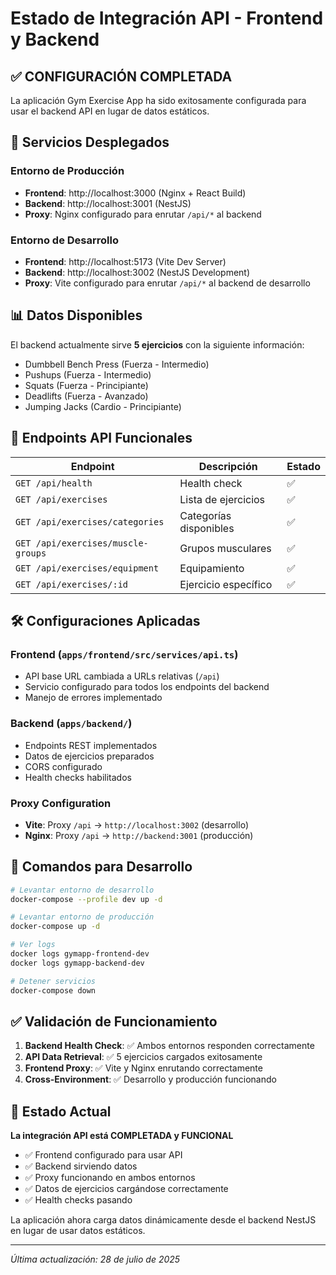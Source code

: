 # Estado de Integración API - Frontend y Backend

## ✅ CONFIGURACIÓN COMPLETADA

La aplicación Gym Exercise App ha sido exitosamente configurada para usar el backend API en lugar de datos estáticos.

## 🚀 Servicios Desplegados

### Entorno de Producción
- **Frontend**: http://localhost:3000 (Nginx + React Build)
- **Backend**: http://localhost:3001 (NestJS)
- **Proxy**: Nginx configurado para enrutar `/api/*` al backend

### Entorno de Desarrollo
- **Frontend**: http://localhost:5173 (Vite Dev Server)
- **Backend**: http://localhost:3002 (NestJS Development)
- **Proxy**: Vite configurado para enrutar `/api/*` al backend de desarrollo

## 📊 Datos Disponibles

El backend actualmente sirve **5 ejercicios** con la siguiente información:
- Dumbbell Bench Press (Fuerza - Intermedio)
- Pushups (Fuerza - Intermedio)
- Squats (Fuerza - Principiante)
- Deadlifts (Fuerza - Avanzado)
- Jumping Jacks (Cardio - Principiante)

## 🔧 Endpoints API Funcionales

| Endpoint | Descripción | Estado |
|----------|-------------|---------|
| `GET /api/health` | Health check | ✅ |
| `GET /api/exercises` | Lista de ejercicios | ✅ |
| `GET /api/exercises/categories` | Categorías disponibles | ✅ |
| `GET /api/exercises/muscle-groups` | Grupos musculares | ✅ |
| `GET /api/exercises/equipment` | Equipamiento | ✅ |
| `GET /api/exercises/:id` | Ejercicio específico | ✅ |

## 🛠️ Configuraciones Aplicadas

### Frontend (`apps/frontend/src/services/api.ts`)
- API base URL cambiada a URLs relativas (`/api`)
- Servicio configurado para todos los endpoints del backend
- Manejo de errores implementado

### Backend (`apps/backend/`)
- Endpoints REST implementados
- Datos de ejercicios preparados
- CORS configurado
- Health checks habilitados

### Proxy Configuration
- **Vite**: Proxy `/api` → `http://localhost:3002` (desarrollo)
- **Nginx**: Proxy `/api` → `http://backend:3001` (producción)

## 🏃 Comandos para Desarrollo

```bash
# Levantar entorno de desarrollo
docker-compose --profile dev up -d

# Levantar entorno de producción
docker-compose up -d

# Ver logs
docker logs gymapp-frontend-dev
docker logs gymapp-backend-dev

# Detener servicios
docker-compose down
```

## ✅ Validación de Funcionamiento

1. **Backend Health Check**: ✅ Ambos entornos responden correctamente
2. **API Data Retrieval**: ✅ 5 ejercicios cargados exitosamente
3. **Frontend Proxy**: ✅ Vite y Nginx enrutando correctamente
4. **Cross-Environment**: ✅ Desarrollo y producción funcionando

## 🎯 Estado Actual

**La integración API está COMPLETADA y FUNCIONAL**

- ✅ Frontend configurado para usar API
- ✅ Backend sirviendo datos
- ✅ Proxy funcionando en ambos entornos
- ✅ Datos de ejercicios cargándose correctamente
- ✅ Health checks pasando

La aplicación ahora carga datos dinámicamente desde el backend NestJS en lugar de usar datos estáticos.

---
*Última actualización: 28 de julio de 2025*
